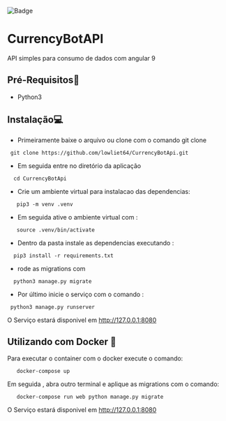 

![Badge](https://img.shields.io/static/v1?label=DjangoRestFramework&message=v3.1.1.1&color=blue&style=<STYLE>&logo=ghost) 


# CurrencyBotAPI
API simples para consumo de dados com angular 9


## Pré-Requisitos📃
   * Python3
## Instalação💻
   
   * Primeiramente baixe o arquivo ou clone com o comando git clone
   
~~~
 git clone https://github.com/lowliet64/CurrencyBotApi.git
~~~

  * Em seguida entre no diretório da aplicação
  
  ~~~
    cd CurrencyBotApi
  ~~~

   * Crie um ambiente virtual para instalacao das dependencias:
 ~~~
    pip3 -m venv .venv
 ~~~~
   
  * Em seguida ative o ambiente virtual com :

 ~~~
    source .venv/bin/activate
 ~~~~
   * Dentro da pasta instale as dependencias executando :
   
  ~~~
    pip3 install -r requirements.txt
  ~~~~
 * rode as migrations com 
   
  ~~~
    python3 manage.py migrate
  ~~~~

  * Por último inicie o serviço com o comando :
  ~~~
   python3 manage.py runserver
  ~~~

O Serviço estará disponivel em http://127.0.0.1:8080

## Utilizando com Docker 🐳

Para executar o container com o docker execute o comando:
~~~
   docker-compose up
~~~
Em seguida , abra outro terminal e aplique as migrations com o comando:
~~~
   docker-compose run web python manage.py migrate
~~~

O Serviço estará disponivel em http://127.0.0.1:8080
